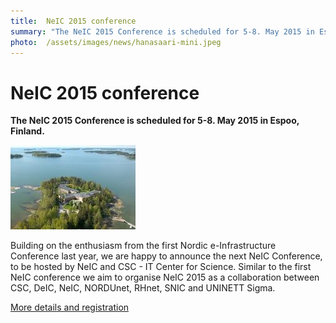 ```yaml
---
title:  NeIC 2015 conference 
summary: "The NeIC 2015 Conference is scheduled for 5-8. May 2015 in Espoo, Finland."
photo:  /assets/images/news/hanasaari-mini.jpeg
---
```


NeIC 2015 conference
====================

**The NeIC 2015 Conference is scheduled for 5-8. May 2015 in Espoo, Finland.**

<a href="/assets/images/news/hanasaari.jpeg"> <img class="smallpic" src="/assets/images/news/hanasaari-mini.jpeg"> </a>

Building on the enthusiasm from the first Nordic e-Infrastructure Conference last year, we are happy to announce the next NeIC Conference, to be hosted by NeIC and CSC - IT Center for Science. Similar to the first NeIC conference we aim to organise NeIC 2015 as a collaboration between CSC, DeIC, NeIC, NORDUnet, RHnet, SNIC and UNINETT Sigma.

[More details and registration](http://neic2015.nordforsk.org/)
